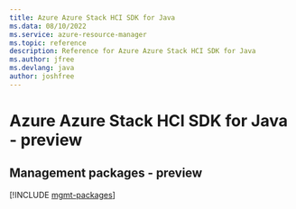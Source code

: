 ```yaml
---
title: Azure Azure Stack HCI SDK for Java
ms.data: 08/10/2022
ms.service: azure-resource-manager
ms.topic: reference
description: Reference for Azure Azure Stack HCI SDK for Java
ms.author: jfree
ms.devlang: java
author: joshfree
---
```

# Azure Azure Stack HCI SDK for Java - preview

## Management packages - preview
[!INCLUDE [mgmt-packages](azure-stack-hci-mgmt-index.md)]